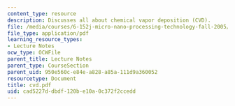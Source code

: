 ```yaml
---
content_type: resource
description: Discusses all about chemical vapor deposition (CVD).
file: /media/courses/6-152j-micro-nano-processing-technology-fall-2005/cad5227ddbdf120be10a0c372f2ccedd_cvd.pdf
file_type: application/pdf
learning_resource_types:
- Lecture Notes
ocw_type: OCWFile
parent_title: Lecture Notes
parent_type: CourseSection
parent_uid: 950e560c-e84e-a828-a85a-111d9a360052
resourcetype: Document
title: cvd.pdf
uid: cad5227d-dbdf-120b-e10a-0c372f2ccedd
---
```


